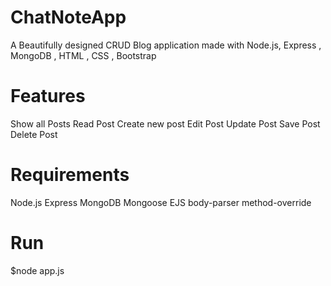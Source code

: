 # ChatNoteApp
A Beautifully designed CRUD Blog application made with Node.js, Express , MongoDB , HTML , CSS , Bootstrap
# Features
Show all Posts
Read Post
Create new post
Edit Post
Update Post
Save Post
Delete Post
# Requirements
Node.js
Express
MongoDB
Mongoose
EJS
body-parser
method-override
# Run
$node app.js
